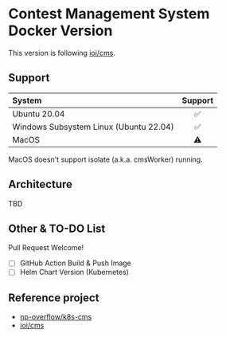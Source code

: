# Contest Management System Docker Version

This version is following [ioi/cms](https://github.com/ioi/cms).

## Support

| System | Support |
| :--- | :---: |
| Ubuntu 20.04 | ✅ |
| Windows Subsystem Linux (Ubuntu 22.04) | ✅ |
| MacOS | ⚠️ |

MacOS doesn't support isolate (a.k.a. cmsWorker) running.

## Architecture

TBD

## Other & TO-DO List

Pull Request Welcome!

- [ ] GitHub Action Build & Push Image
- [ ] Helm Chart Version (Kubernetes)

## Reference project

- [np-overflow/k8s-cms](https://github.com/np-overflow/k8s-cms)
- [ioi/cms](https://github.com/ioi/cms)
